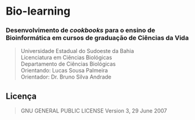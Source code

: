 # Bio-learning

### Desenvolvimento de _cookbooks_ para o ensino de Bioinformática em cursos de graduação de Ciências da Vida

> Universidade Estadual do Sudoeste da Bahia  
> Licenciatura em Ciências Biológicas  
> Departamento de Ciências Biológicas  
> Orientando: Lucas Sousa Palmeira  
> Orientador: Dr. Bruno Silva Andrade

## Licença
> GNU GENERAL PUBLIC LICENSE Version 3, 29 June 2007
